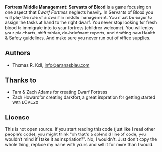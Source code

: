 **Fortress Middle Management: Servants of Blood** is a game focusing on
one aspect that *Dwarf Fortress* neglects heavily. In Servants of Blood
you will play the role of a dwarf in middle management. You must be
eager to assign the tasks at hand to the right dwarf. You never stop
looking for fresh blood to immigrate into to your fortress (children
welcome). You will enjoy your pie charts, shift tables, de-briefment
reports, and drafting new Health & Safety guidelines. And make sure you
never run out of office supplies.

## Authors

* Thomas R. Koll, <info@ananasblau.com>

## Thanks to

* Tarn & Zach Adams for creating Dwarf Fortress
* Zach Howardfor creating darkfort, a great inspration for getting started with LÖVE2d

## License

This is not open source. If you start reading this code (just like I
read other people's code), you might think "oh that's a splendid line of
code, you wouldn't mind if I take it as inspriation?". No, I wouldn't.
Just don't copy the whole thing, replace my name with yours and sell it
for more than I would.

